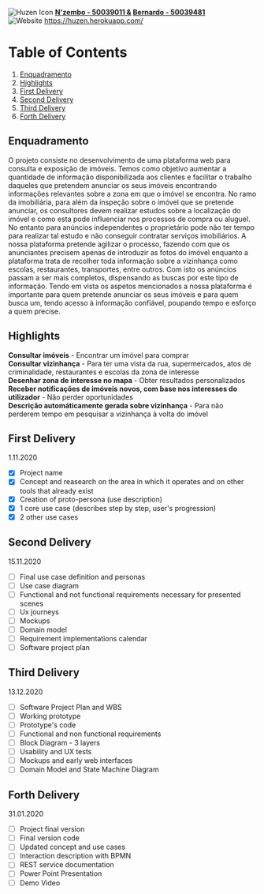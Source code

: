 ![Huzen Icon](https://raw.githubusercontent.com/Silvarini/Huzen/master/Icon/kertana-logo-500.png) **[N'zembo - 50039011 &](https://github.com/Ivanilson-Costa18) [Bernardo - 50039481](https://github.com/Silvarini)**
<br> ![Website](https://img.shields.io/website?down_color=red&down_message=offline&up_color=green&up_message=online&url=https%3A%2F%2Fhuzen.herokuapp.com%2F)            https://huzen.herokuapp.com/


# Table of Contents


1. [Enquadramento](#enquadramento)
2. [Highlights](#highlights)
3. [First Delivery](#first-delivery)
4. [Second Delivery](#second-delivery)
5. [Third Delivery](#third-delivery)
6. [Forth Delivery](#forth-delivery)

## Enquadramento
O projeto consiste no desenvolvimento de uma plataforma web para consulta e exposição de imóveis. Temos como objetivo aumentar a quantidade de informação disponibilizada aos clientes e facilitar o trabalho daqueles que pretendem anunciar os seus imóveis encontrando informações relevantes sobre a zona em que o imóvel se encontra. 
No ramo da imobiliária, para além da inspeção sobre o imóvel que se pretende anunciar, os consultores devem realizar estudos sobre a localização do imóvel e como esta pode influenciar nos processos de compra ou aluguel. No entanto para anúncios independentes o proprietário pode não ter tempo para realizar tal estudo e não conseguir contratar serviços imobiliários.
A nossa plataforma pretende agilizar o processo, fazendo com que os anunciantes precisem apenas de introduzir as fotos do imóvel enquanto a plataforma trata de recolher toda informação sobre a vizinhança como escolas, restaurantes, transportes, entre outros. Com isto os anúncios passam a ser mais completos, dispensando as buscas por este tipo de informação. 
Tendo em vista os aspetos mencionados a nossa plataforma é importante para quem pretende anunciar os seus imóveis e para quem busca um, tendo acesso à informação confiável, poupando tempo e esforço a quem precise.

## Highlights
**Consultar imóveis** - Encontrar um imóvel para comprar<br>
**Consultar vizinhança** - Para ter uma vista da rua, supermercados, atos de criminalidade, restaurantes e escolas da zona de interesse<br>
**Desenhar zona de interesse no mapa** - Obter resultados personalizados<br>
**Receber notificações de imóveis novos, com base nos interesses do utilizador** - Não perder oportunidades<br>
**Descrição automáticamente gerada sobre vizinhança** - Para não perderem tempo em pesquisar a vizinhança à volta do imóvel<br>


## First Delivery
  1.11.2020
- [x] Project name
- [x] Concept and reasearch on the area in which it operates and on other tools that already exist
- [x] Creation of proto-persona (use description)
- [x] 1 core use case (describes step by step, user's progression)
- [x] 2 other use cases

## Second Delivery
  15.11.2020
- [ ] Final use case definition and personas
- [ ] Use case diagram
- [ ] Functional and not functional requirements necessary for presented scenes
- [ ] Ux journeys
- [ ] Mockups
- [ ] Domain model
- [ ] Requirement implementations calendar
- [ ] Software project plan

## Third Delivery
  13.12.2020
- [ ] Software Project Plan and WBS
- [ ] Working prototype
- [ ] Prototype's code
- [ ] Functional and non functional requirements
- [ ] Block Diagram - 3 layers 
- [ ] Usability and UX tests
- [ ] Mockups and early web interfaces
- [ ] Domain Model and State Machine Diagram 

## Forth Delivery
  31.01.2020
- [ ] Project final version
- [ ] Final version code
- [ ] Updated concept and use cases
- [ ] Interaction description with BPMN 
- [ ] REST service documentation
- [ ] Power Point Presentation
- [ ] Demo Video 
